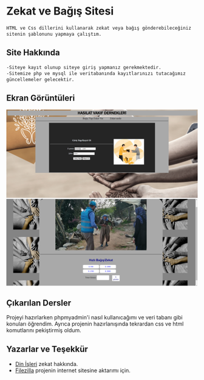 # Zekat ve Bağış Sitesi

    HTML ve Css dillerini kullanarak zekat veya bağış gönderebileceğiniz sitenin şablonunu yapmaya çalıştım.
## Site Hakkında
    -Siteye kayıt olunup siteye giriş yapmanız gerekmektedir.
    -Sitemize php ve mysql ile veritabanında kayıtlarınızı tutacağımız güncellemeler gelecektir.
## Ekran Görüntüleri
![Ekran Görüntüsü](https://github.com/talhadiguzel/Zekat-Ba-/blob/main/2023-05-23.png)
![Ekran Görüntüsü(2)](https://github.com/talhadiguzel/Zekat-Ba-/blob/main/2023-05-23%20(4).png)
## Çıkarılan Dersler
Projeyi hazırlarken phpmyadmin'i nasıl kullanıcağımı ve veri tabanı gibi konuları öğrendim. Ayrıca projenin hazırlanışında tekrardan css ve html komutlarını pekiştirmiş oldum.
## Yazarlar ve Teşekkür
- [Din İşleri](https://kurul.diyanet.gov.tr/Cevap-Ara/391/zekat-nedir) zekat hakkında.
- [Filezilla](https://filezilla-project.org/) projenin internet sitesine aktarımı için.
